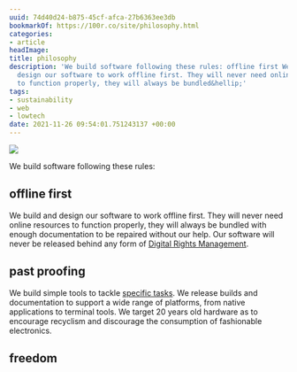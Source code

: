```yaml
---
uuid: 74d40d24-b875-45cf-afca-27b6363ee3db
bookmarkOf: https://100r.co/site/philosophy.html
categories:
- article
headImage:
title: philosophy
description: 'We build software following these rules: offline first We build and
  design our software to work offline first. They will never need online resources
  to function properly, they will always be bundled&hellip;'
tags:
- sustainability
- web
- lowtech
date: 2021-11-26 09:54:01.751243137 +00:00
---
```


![](../media/content/about/philosophy.jpg)

We build software following these rules:

offline first
-------------

We build and design our software to work offline first. They will never need online resources to function properly, they will always be bundled with enough documentation to be repaired without our help. Our software will never be released behind any form of [Digital Rights Management](https://en.wikipedia.org/wiki/Digital_rights_management).

past proofing
-------------

We build simple tools to tackle [specific tasks](https://brandur.org/small-sharp-tools). We release builds and documentation to support a wide range of platforms, from native applications to terminal tools. We target 20 years old hardware as to encourage recyclism and discourage the consumption of fashionable electronics.

freedom
---

